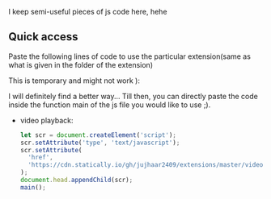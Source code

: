 I keep semi-useful pieces of js code here, hehe

## Quick access

Paste the following lines of code to use the particular extension(same as what is given in the folder of the extension)

This is temporary and might not work ):

I will definitely find a better way... Till then, you can directly paste the code inside the function main of the js file you would like to use ;).

- video playback:

  ```js
  let scr = document.createElement('script');
  scr.setAttribute('type', 'text/javascript');
  scr.setAttribute(
    'href',
    'https://cdn.statically.io/gh/jujhaar2409/extensions/master/videoplayback/videoplayback.js',
  );
  document.head.appendChild(scr);
  main();
  ```
